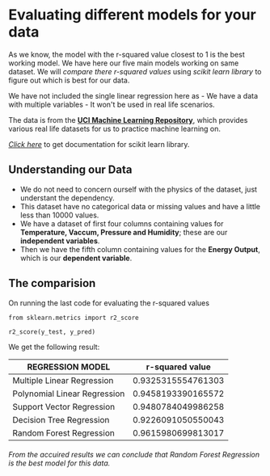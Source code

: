# Evaluating different models for your data

As we know, the model with the r-squared value closest to 1 is the best working model. We have here our five main models working on same dataset. We will *compare there r-squared values* using *scikit learn library* to figure out which is best for our data.

We have not included the single linear regression here as
	- We have a data with multiple variables
	- It won't be used in real life scenarios.

The data is from the [**UCI Machine Learning Repository**](https://archive.ics.uci.edu/ml/index.php), which provides various real life datasets for us to practice machine learning on.

[*Click here*](https://scikit-learn.org/stable/modules/classes.html) to get documentation for scikit learn library.

## Understanding our Data

- We do not need to concern ourself with the physics of the dataset, just understant the dependency.
- This dataset have no categorical data or missing values and have a little less than 10000 values.
- We have a dataset of first four columns containing values for **Temperature, Vaccum, Pressure and Humidity**; these are our **independent variables**.
- Then we have the fifth column containing values for the **Energy Output**, which is our **dependent variable**.

## The comparision

On running the last code for evaluating the r-squared values

`from sklearn.metrics import r2_score`

`r2_score(y_test, y_pred)`


We get the following result:

| REGRESSION MODEL             | r-squared value    |
|------------------------------|--------------------|
| Multiple Linear Regression   | 0.9325315554761303 |
| Polynomial Linear Regression | 0.9458193390165572 |
| Support Vector Regression    | 0.9480784049986258 |
| Decision Tree Regression     | 0.9226091050550043 |
| Random Forest Regression     | 0.9615980699813017 |

###### From the accuired results we can conclude that Random Forest Regression is the best model for this data.
